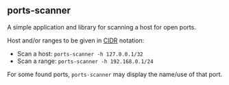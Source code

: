## ports-scanner

A simple application and library for scanning a host for open ports.

Host and/or ranges to be given in [CIDR](https://en.wikipedia.org/wiki/Classless_Inter-Domain_Routing) notation:

* Scan a host: `ports-scanner -h 127.0.0.1/32`
* Scan a range: `ports-scanner -h 192.168.0.1/24`

For some found ports, `ports-scanner` may display the name/use of that port.
